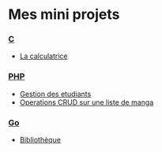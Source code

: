 # Mes mini projets

### [C](https://github.com/Brizman236/Mini-Projects/tree/main/C)

- [La calculatrice](https://github.com/Brizman236/Mini-Projects/tree/main/C/Calculator)

### [PHP](https://github.com/Brizman236/Mini-Projects/tree/main/PHP)

- [Gestion des etudiants](https://github.com/Brizman236/Mini-Projects/tree/main/PHP/Gestion%20etudiant)
- [Operations CRUD sur une liste de manga](https://github.com/Brizman236/Mini-Projects/tree/main/PHP/Operations%20CRUD%20sur%20une%20liste%20de%20manga)

### [Go](https://github.com/Brizman236/Mini-Projects/tree/main/Go/)

- [Bibliothèque](https://github.com/Brizman236/Mini-Projects/tree/main/Go/Biblioth%C3%A8que)
